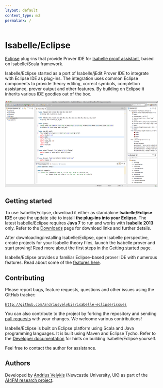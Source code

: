 ```yaml
---
layout: default
content_type: md
permalink: /
---
```


# Isabelle/Eclipse

[Eclipse][eclipse] plug-ins that provide Prover IDE for [Isabelle proof assistant][isabelle], based on Isabelle/Scala framework.

Isabelle/Eclipse started as a port of Isabelle/jEdit Prover IDE to integrate with Eclipse IDE as plug-ins. The integration uses common Eclipse components to provide theory editing, correct symbols, completion assistance, prover output and other features. By building on Eclipse it inherits various IDE goodies out of the box.

[![Isabelle/Eclipse][isa-scr]][isa-scr]

[isa-scr]: images/isabelle-eclipse.png
[eclipse]: http://www.eclipse.org/
[isabelle]: http://isabelle.in.tum.de/

## Getting started

To use Isabelle/Eclipse, download it either as standalone **Isabelle/Eclipse IDE** or use the update site to install **the plug-ins into your Eclipse**. The latest Isabelle/Eclipse requires **Java 7** to run and works with **Isabelle 2013** only. Refer to the [Downloads][download] page for download links and further details.

After downloading/installing Isabelle/Eclipse, open Isabelle perspective, create projects for your Isabelle theory files, launch the Isabelle prover and start proving! Read more about the first steps in the [Getting started][getting-started] page.

Isabelle/Eclipse provides a familiar Eclipse-based prover IDE with numerous features. Read about some of the [features here][features].

[download]: download.html
[getting-started]: getting-started/index.html
[features]: features/index.html

    
## Contributing

Please report bugs, feature requests, questions and other issues using the GitHub tracker:

[`http://github.com/andriusvelykis/isabelle-eclipse/issues`](http://github.com/andriusvelykis/isabelle-eclipse/issues)

You can also contribute to the project by forking the repository and sending [pull requests][pull-req] with your changes. We welcome various contributions!

Isabelle/Eclipse is built on Eclipse platform using Scala and Java programming languages. It is built using Maven and Eclipse Tycho. Refer to the [Developer documentation][developer] for hints on building Isabelle/Eclipse yourself.

Feel free to contact the author for assistance. 

[pull-req]: https://help.github.com/articles/using-pull-requests/
[developer]: dev/index.html

## Authors

Developed by [Andrius Velykis][av] (Newcastle University, UK) as part of the [AI4FM research project][ai4fm].

[av]: http://andrius.velykis.lt
[ai4fm]: http://www.ai4fm.org
